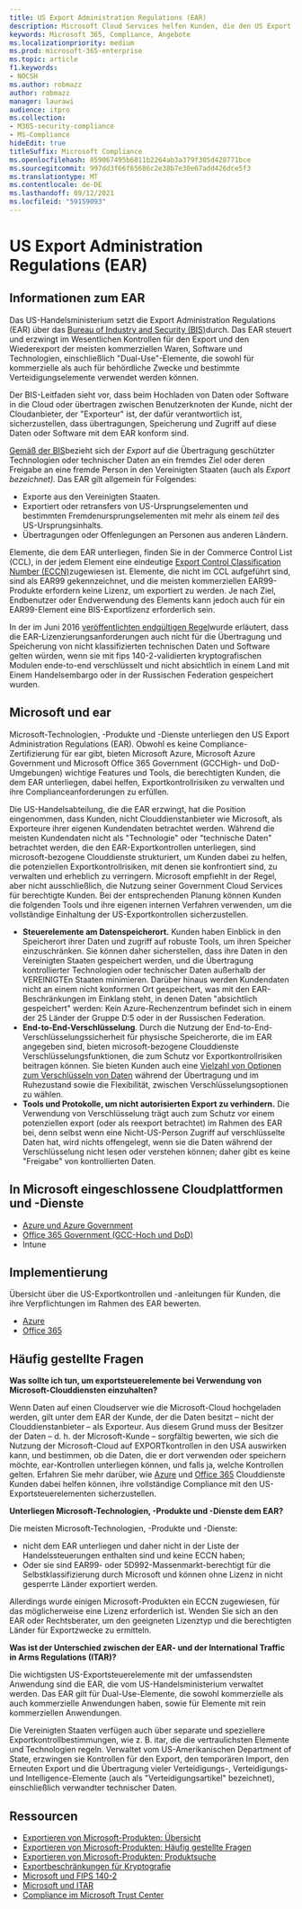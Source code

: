 ```yaml
---
title: US Export Administration Regulations (EAR)
description: Microsoft Cloud Services helfen Kunden, die den US Export Administration Regulations (EAR) unterliegen, ihre Compliance-Anforderungen zu erfüllen und das Exportkontrollrisiko zu verwalten.
keywords: Microsoft 365, Compliance, Angebote
ms.localizationpriority: medium
ms.prod: microsoft-365-enterprise
ms.topic: article
f1.keywords:
- NOCSH
ms.author: robmazz
author: robmazz
manager: laurawi
audience: itpro
ms.collection:
- M365-security-compliance
- MS-Compliance
hideEdit: true
titleSuffix: Microsoft Compliance
ms.openlocfilehash: 859067495b6811b2264ab3a379f305d428771bce
ms.sourcegitcommit: 997dd3f66f65686c2e38b7e30e67add426dce5f3
ms.translationtype: MT
ms.contentlocale: de-DE
ms.lasthandoff: 09/12/2021
ms.locfileid: "59159093"
---
```

# <a name="us-export-administration-regulations-ear"></a>US Export Administration Regulations (EAR)

## <a name="about-the-ear"></a>Informationen zum EAR

Das US-Handelsministerium setzt die Export Administration Regulations (EAR) über das [Bureau of Industry and Security (BIS)](https://www.bis.doc.gov/)durch. Das EAR steuert und erzwingt im Wesentlichen Kontrollen für den Export und den Wiederexport der meisten kommerziellen Waren, Software und Technologien, einschließlich "Dual-Use"-Elemente, die sowohl für kommerzielle als auch für behördliche Zwecke und bestimmte Verteidigungselemente verwendet werden können.

Der BIS-Leitfaden sieht vor, dass beim Hochladen von Daten oder Software in die Cloud oder übertragen zwischen Benutzerknoten der Kunde, nicht der Cloudanbieter, der "Exporteur" ist, der dafür verantwortlich ist, sicherzustellen, dass übertragungen, Speicherung und Zugriff auf diese Daten oder Software mit dem EAR konform sind.

[Gemäß der BIS](https://www.bis.doc.gov/index.php/documents/regulation-docs/412-part-734-scope-of-the-export-administration-regulations/file)bezieht sich der *Export* auf die Übertragung geschützter Technologien oder technischer Daten an ein fremdes Ziel oder deren Freigabe an eine fremde Person in den Vereinigten Staaten (auch als *Export bezeichnet).* Das EAR gilt allgemein für Folgendes:

- Exporte aus den Vereinigten Staaten.
- Exportiert oder retransfers von US-Ursprungselementen und bestimmten Fremdenursprungselementen mit mehr als einem *teil* des US-Ursprungsinhalts.
- Übertragungen oder Offenlegungen an Personen aus anderen Ländern.

Elemente, die dem EAR unterliegen, finden Sie in der Commerce Control List (CCL), in der jedem Element eine eindeutige [Export Control Classification Number (ECCN)](https://www.bis.doc.gov/index.php/licensing/commerce-control-list-classification/export-control-classification-number-eccn)zugewiesen ist. Elemente, die nicht im CCL aufgeführt sind, sind als EAR99 gekennzeichnet, und die meisten kommerziellen EAR99-Produkte erfordern keine Lizenz, um exportiert zu werden. Je nach Ziel, Endbenutzer oder Endverwendung des Elements kann jedoch auch für ein EAR99-Element eine BIS-Exportlizenz erforderlich sein.

In der im Juni 2016 [veröffentlichten endgültigen Regel](https://www.federalregister.gov/documents/2016/06/03/2016-12734/revisions-to-definitions-in-the-export-administration-regulations)wurde erläutert, dass die EAR-Lizenzierungsanforderungen auch nicht für die Übertragung und Speicherung von nicht klassifizierten technischen Daten und Software gelten würden, wenn sie mit fips 140-2-validierten kryptografischen Modulen ende-to-end verschlüsselt und nicht absichtlich in einem Land mit Einem Handelsembargo oder in der Russischen Federation gespeichert wurden.

## <a name="microsoft-and-the-ear"></a>Microsoft und ear

Microsoft-Technologien, -Produkte und -Dienste unterliegen den US Export Administration Regulations (EAR). Obwohl es keine Compliance-Zertifizierung für ear gibt, bieten Microsoft Azure, Microsoft Azure Government und Microsoft Office 365 Government (GCCHigh- und DoD-Umgebungen) wichtige Features und Tools, die berechtigten Kunden, die dem EAR unterliegen, dabei helfen, Exportkontrollrisiken zu verwalten und ihre Complianceanforderungen zu erfüllen.

Die US-Handelsabteilung, die die EAR erzwingt, hat die Position eingenommen, dass Kunden, nicht Clouddienstanbieter wie Microsoft, als Exporteure ihrer eigenen Kundendaten betrachtet werden. Während die meisten Kundendaten nicht als "Technologie" oder "technische Daten" betrachtet werden, die den EAR-Exportkontrollen unterliegen, sind microsoft-bezogene Clouddienste strukturiert, um Kunden dabei zu helfen, die potenziellen Exportkontrollrisiken, mit denen sie konfrontiert sind, zu verwalten und erheblich zu verringern. Microsoft empfiehlt in der Regel, aber nicht ausschließlich, die Nutzung seiner Government Cloud Services für berechtigte Kunden. Bei der entsprechenden Planung können Kunden die folgenden Tools und ihre eigenen internen Verfahren verwenden, um die vollständige Einhaltung der US-Exportkontrollen sicherzustellen.

- **Steuerelemente am Datenspeicherort.** Kunden haben Einblick in den Speicherort ihrer Daten und zugriff auf robuste Tools, um ihren Speicher einzuschränken. Sie können daher sicherstellen, dass ihre Daten in den Vereinigten Staaten gespeichert werden, und die Übertragung kontrollierter Technologien oder technischer Daten außerhalb der VEREINIGTEn Staaten minimieren. Darüber hinaus werden Kundendaten nicht an einem nicht konformen Ort gespeichert, was mit den EAR-Beschränkungen im Einklang steht, in denen Daten "absichtlich gespeichert" werden: Kein Azure-Rechenzentrum befindet sich in einem der 25 Länder der Gruppe D:5 oder in der Russischen Federation.
- **End-to-End-Verschlüsselung**. Durch die Nutzung der End-to-End-Verschlüsselungssicherheit für physische Speicherorte, die im EAR angegeben sind, bieten microsoft-bezogene Clouddienste Verschlüsselungsfunktionen, die zum Schutz vor Exportkontrollrisiken beitragen können. Sie bieten Kunden auch eine [Vielzahl von Optionen zum Verschlüsseln von Daten](https://aka.ms/Azure-Encryption-Overview) während der Übertragung und im Ruhezustand sowie die Flexibilität, zwischen Verschlüsselungsoptionen zu wählen.
- **Tools und Protokolle, um nicht autorisierten Export zu verhindern.** Die Verwendung von Verschlüsselung trägt auch zum Schutz vor einem potenziellen export (oder als reexport betrachtet) im Rahmen des EAR bei, denn selbst wenn eine Nicht-US-Person Zugriff auf verschlüsselte Daten hat, wird nichts offengelegt, wenn sie die Daten während der Verschlüsselung nicht lesen oder verstehen können; daher gibt es keine "Freigabe" von kontrollierten Daten.

## <a name="microsoft-in-scope-cloud-platforms--services"></a>In Microsoft eingeschlossene Cloudplattformen und -Dienste

- [Azure und Azure Government](https://aka.ms/AzureCompliance)
- [Office 365 Government (GCC-Hoch und DoD)](https://aka.ms/Office-365-Export-Controls)
- Intune

## <a name="how-to-implement"></a>Implementierung

Übersicht über die US-Exportkontrollen und -anleitungen für Kunden, die ihre Verpflichtungen im Rahmen des EAR bewerten.

- [Azure](https://aka.ms/Azure-Export-Controls)
- [Office 365](https://aka.ms/Office-365-Export-Controls)

## <a name="frequently-asked-questions"></a>Häufig gestellte Fragen

**Was sollte ich tun, um exportsteuerelemente bei Verwendung von Microsoft-Clouddiensten einzuhalten?**

Wenn Daten auf einen Cloudserver wie die Microsoft-Cloud hochgeladen werden, gilt unter dem EAR der Kunde, der die Daten besitzt – nicht der Clouddienstanbieter – als Exporteur. Aus diesem Grund muss der Besitzer der Daten – d. h. der Microsoft-Kunde – sorgfältig bewerten, wie sich die Nutzung der Microsoft-Cloud auf EXPORTkontrollen in den USA auswirken kann, und bestimmen, ob die Daten, die er dort verwenden oder speichern möchte, ear-Kontrollen unterliegen können, und falls ja, welche Kontrollen gelten. Erfahren Sie mehr darüber, wie [Azure](https://servicetrust.microsoft.com/ViewPage/TrustDocuments?command=Download&downloadType=Document&downloadId=c24c11f2-2cd4-444a-9160-19762855ad3a&docTab=6d000410-c9e9-11e7-9a91-892aae8839ad_FAQ_and_White_Papers) und [Office 365](https://query.prod.cms.rt.microsoft.com/cms/api/am/binary/RE1s5kI) Clouddienste Kunden dabei helfen können, ihre vollständige Compliance mit den US-Exportsteuerelementen sicherzustellen.

**Unterliegen Microsoft-Technologien, -Produkte und -Dienste dem EAR?**

Die meisten Microsoft-Technologien, -Produkte und -Dienste:

- nicht dem EAR unterliegen und daher nicht in der Liste der Handelssteuerungen enthalten sind und keine ECCN haben;
- Oder sie sind EAR99- oder 5D992-Massenmarkt-berechtigt für die Selbstklassifizierung durch Microsoft und können ohne Lizenz in nicht gesperrte Länder exportiert werden.

Allerdings wurde einigen Microsoft-Produkten ein ECCN zugewiesen, für das möglicherweise eine Lizenz erforderlich ist. Wenden Sie sich an den EAR oder Rechtsberater, um den geeigneten Lizenztyp und die berechtigten Länder für Exportzwecke zu ermitteln.

**Was ist der Unterschied zwischen der EAR- und der International Traffic in Arms Regulations (ITAR)?**

Die wichtigsten US-Exportsteuerelemente mit der umfassendsten Anwendung sind die EAR, die vom US-Handelsministerium verwaltet werden. Das EAR gilt für Dual-Use-Elemente, die sowohl kommerzielle als auch kommerzielle Anwendungen haben, sowie für Elemente mit rein kommerziellen Anwendungen.

Die Vereinigten Staaten verfügen auch über separate und speziellere Exportkontrollbestimmungen, wie z. B. itar, die die vertraulichsten Elemente und Technologien regeln. Verwaltet vom US-Amerikanischen Department of State, erzwingen sie Kontrollen für den Export, den temporären Import, den Erneuten Export und die Übertragung vieler Verteidigungs-, Verteidigungs- und Intelligence-Elemente (auch als "Verteidigungsartikel" bezeichnet), einschließlich verwandter technischer Daten.

## <a name="resources"></a>Ressourcen

- [Exportieren von Microsoft-Produkten: Übersicht](https://www.microsoft.com/exporting/overview.aspx)
- [Exportieren von Microsoft-Produkten: Häufig gestellte Fragen](https://www.microsoft.com/exporting/faq.aspx)
- [Exportieren von Microsoft-Produkten: Produktsuche](https://www.microsoft.com/exporting/exporting-information.aspx)
- [Exportbeschränkungen für Kryptografie](/windows/uwp/security/export-restrictions-on-cryptography)
- [Microsoft und FIPS 140-2](offering-fips-140-2.md)
- [Microsoft und ITAR](offering-itar.md)
- [Compliance im Microsoft Trust Center](https://www.microsoft.com/trust-center/compliance/compliance-overview)
